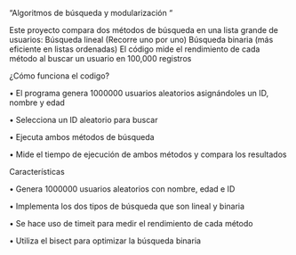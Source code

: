 “Algoritmos de búsqueda y modularización “

Este proyecto compara dos métodos de búsqueda en una lista grande de usuarios: 
Búsqueda lineal  (Recorre uno por uno)
Búsqueda binaria (más eficiente en listas ordenadas)
El código mide el rendimiento de cada método al buscar un usuario en 100,000 registros


¿Cómo funciona el codigo?

•	El programa genera 1000000 usuarios aleatorios asignándoles un ID, nombre y edad

•	Selecciona un ID aleatorio para buscar

•	Ejecuta ambos métodos de búsqueda 

•	Mide el tiempo de ejecución de ambos métodos y compara los resultados 


Características 

•	Genera 1000000 usuarios aleatorios con nombre, edad e ID

•	Implementa los dos tipos de búsqueda que son lineal y binaria

•	Se hace uso de timeit para medir el rendimiento de cada método

•	Utiliza el bisect para optimizar la búsqueda binaria
